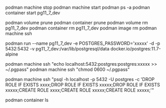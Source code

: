podman machine stop
podman machine start
podman ps -a
podman container start pg11_7_dev


podman volume prune
podman container prune
podman volume rm pg11_7_dev
podman container rm pg11_7_dev
podman image rm 
podman machine ssh

podman run --name pg11_7_dev -e POSTGRES_PASSWORD='xxxxx' -d -p 5432:5432 -v pg11_7_dev:/var/lib/postgresql/data docker.io/postgres:11.7-alpine

podman machine ssh "echo localhost:5432:postgres:postgres:xxxxx >> ~/.pgpass"
podman machine ssh "chmod 0600 ~/.pgpass"

podman machine ssh "psql -h localhost -p 5432 -U postgres -c 'DROP ROLE IF EXISTS xxxx;DROP ROLE IF EXISTS xxxxx;DROP ROLE IF EXISTS xxxxx;CREATE ROLE xxxx;CREATE ROLE xxxxx;CREATE ROLE xxxxx;'"

podman container ls
